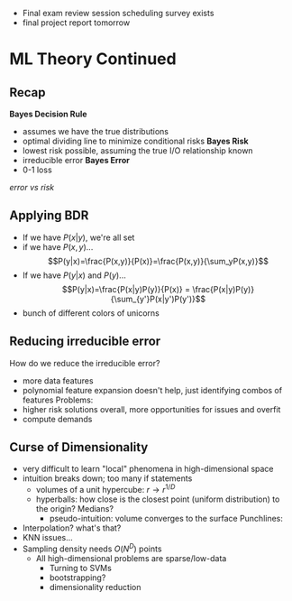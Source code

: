 - Final exam review session scheduling survey exists
- final project report tomorrow
# ML Theory Continued
## Recap
**Bayes Decision Rule**
- assumes we have the true distributions
- optimal dividing line to minimize conditional risks
**Bayes Risk**
- lowest risk possible, assuming the true I/O relationship known
- irreducible error
**Bayes Error**
- 0-1 loss

*error vs risk*
## Applying BDR
- If we have $P(x|y)$, we're all set
- if we have $P(x,y)$...
$$P(y|x)=\frac{P(x,y)}{P(x)}=\frac{P(x,y)}{\sum_yP(x,y)}$$
- If we have $P(y|x)$ and $P(y)$...
$$P(y|x)=\frac{P(x|y)P(y)}{P(x)} = \frac{P(x|y)P(y)}{\sum_{y'}P(x|y')P(y')}$$
- bunch of different colors of unicorns

## Reducing irreducible error
How do we reduce the irreducible error?
- more data features
- polynomial feature expansion doesn't help, just identifying combos of features
Problems:
- higher risk solutions overall, more opportunities for issues and overfit
- compute demands

## Curse of Dimensionality
- very difficult to learn "local" phenomena in high-dimensional space
- intuition breaks down; too many if statements
	- volumes of a unit hypercube: $r \to r^{1/D}$
	- hyperballs: how close is the closest point (uniform distribution) to the origin? Medians?
		- pseudo-intuition: volume converges to the surface
Punchlines:
- Interpolation? what's that?
- KNN issues...
- Sampling density needs $O(N^D)$ points
	- All high-dimensional problems are sparse/low-data
		- Turning to SVMs
		- bootstrapping?
		- dimensionality reduction
